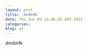 ```yaml
---
layout: post
title: 'dndkdk'
date: Thu Jun 03 15:06:03 EDT 2021
categories: 
blog: at
---
```

dmdmfk